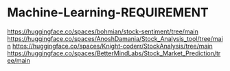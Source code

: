 # Machine-Learning-REQUIREMENT

https://huggingface.co/spaces/bohmian/stock-sentiment/tree/main
https://huggingface.co/spaces/AnoshDamania/Stock_Analysis_tool/tree/main
https://huggingface.co/spaces/Knight-coderr/StockAnalysis/tree/main
https://huggingface.co/spaces/BetterMindLabs/Stock_Market_Prediction/tree/main
